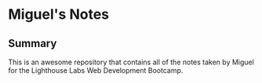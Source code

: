 # Miguel's Notes

## Summary

This is an awesome repository that contains all of the notes taken by Miguel for the Lighthouse Labs Web Development Bootcamp.